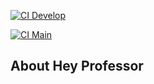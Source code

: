 [![CI Develop](https://github.com/jefmaion/hey-professor/actions/workflows/laravel.yml/badge.svg?branch=develop)](https://github.com/jefmaion/hey-professor/actions/workflows/laravel.yml)

[![CI Main](https://github.com/jefmaion/hey-professor/actions/workflows/laravel.yml/badge.svg?branch=main)](https://github.com/jefmaion/hey-professor/actions/workflows/laravel.yml)

## About Hey Professor
